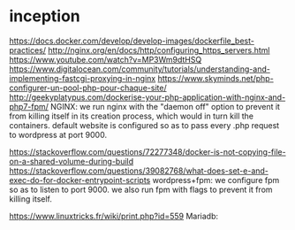 # inception
https://docs.docker.com/develop/develop-images/dockerfile_best-practices/
http://nginx.org/en/docs/http/configuring_https_servers.html
https://www.youtube.com/watch?v=MP3Wm9dtHSQ
https://www.digitalocean.com/community/tutorials/understanding-and-implementing-fastcgi-proxying-in-nginx
https://www.skyminds.net/php-configurer-un-pool-php-pour-chaque-site/
http://geekyplatypus.com/dockerise-your-php-application-with-nginx-and-php7-fpm/
NGINX:
we run nginx with the "daemon off" option to prevent it from killing itself in its creation process, which would in turn kill the containers. default website is configured so as to pass every .php request to wordpress at port 9000.

https://stackoverflow.com/questions/72277348/docker-is-not-copying-file-on-a-shared-volume-during-build
https://stackoverflow.com/questions/39082768/what-does-set-e-and-exec-do-for-docker-entrypoint-scripts
wordpress+fpm:
we configure fpm so as to listen to port 9000. we also run fpm with flags to prevent it from killing itself.

https://www.linuxtricks.fr/wiki/print.php?id=559
Mariadb:
